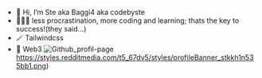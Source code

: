 - 👋 Hi, I’m Ste aka Baggi4 aka codebyste
- 👨🏻‍💻 less procrastination, more coding and learning; thats the key to success!(they said...)
- 🪄 Tailwindcss 
- 🌱 Web3
![Github_profil-page](https://styles.redditmedia.com/t5_67dv5/styles/profileBanner_stkkh1n535bb1.png)https://styles.redditmedia.com/t5_67dv5/styles/profileBanner_stkkh1n535bb1.png)

